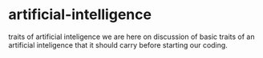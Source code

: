 # artificial-intelligence
traits of artificial inteligence
we are here on discussion of basic traits of an artificial inteligence that it should carry before starting our coding.

